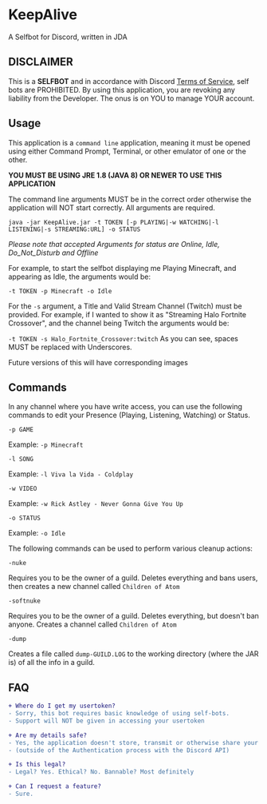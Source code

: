 # KeepAlive
A Selfbot for Discord, written in JDA

## DISCLAIMER
This is a **SELFBOT** and in accordance with Discord [Terms of Service](https://support.discordapp.com/hc/en-us/articles/115002192352-Automated-user-accounts-self-bots-), self bots are PROHIBITED. By using this application, you are revoking any liability from the Developer. The onus is on YOU to manage YOUR account.


## Usage

This application is a `command line` application, meaning it must be opened using either Command Prompt, Terminal, or other emulator of one or the other.

**YOU MUST BE USING JRE 1.8 (JAVA 8) OR NEWER TO USE THIS APPLICATION**

The command line arguments MUST be in the correct order otherwise the application will NOT start correctly. All arguments are required.

`java -jar KeepAlive.jar -t TOKEN [-p PLAYING|-w WATCHING|-l LISTENING|-s STREAMING:URL] -o STATUS`

*Please note that accepted Arguments for status are Online, Idle, Do_Not_Disturb and Offline*

For example, to start the selfbot displaying me Playing Minecraft, and appearing as Idle, the arguments would be:

`-t TOKEN -p Minecraft -o Idle`

For the `-s` argument, a Title and Valid Stream Channel (Twitch) must be provided. For example, if I wanted to show it as "Streaming Halo Fortnite Crossover", and the channel being Twitch the arguments would be:

`-t TOKEN -s Halo_Fortnite_Crossover:twitch`
As you can see, spaces MUST be replaced with Underscores.

Future versions of this will have corresponding images

## Commands

In any channel where you have write access, you can use the following commands to edit your Presence (Playing, Listening, Watching) or Status.

`-p GAME`

  Example: `-p Minecraft`

`-l SONG`

  Example: `-l Viva la Vida - Coldplay`

`-w VIDEO`
  
  Example: `-w Rick Astley - Never Gonna Give You Up`

`-o STATUS`

  Example: `-o Idle`
  
The following commands can be used to perform various cleanup actions:

`-nuke`

  Requires you to be the owner of a guild. Deletes everything and bans users, then creates a new channel called `Children of Atom`
  
  `-softnuke`
  
  Requires you to be the owner of a guild. Deletes everything, but doesn't ban anyone. Creates a channel called `Children of Atom`
  
`-dump`

  Creates a file called `dump-GUILD.LOG` to the working directory (where the JAR is) of all the info in a guild.
  


## FAQ

```diff
+ Where do I get my usertoken?
- Sorry, this bot requires basic knowledge of using self-bots. 
- Support will NOT be given in accessing your usertoken

+ Are my details safe?
- Yes, the application doesn't store, transmit or otherwise share your data 
- (outside of the Authentication process with the Discord API)

+ Is this legal?
- Legal? Yes. Ethical? No. Bannable? Most definitely

+ Can I request a feature?
- Sure.

```
